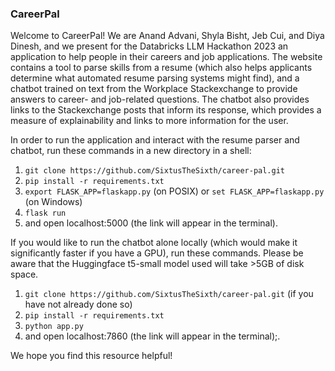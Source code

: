 ### CareerPal

Welcome to CareerPal! We are Anand Advani, Shyla Bisht, Jeb Cui, and Diya Dinesh, and we present for the Databricks LLM Hackathon 2023 an application to help people in their careers and job applications. The website contains a tool to parse skills from a resume (which also helps applicants determine what automated resume parsing systems might find), and a chatbot trained on text from the Workplace Stackexchange to provide answers to career- and job-related questions. The chatbot also provides links to the Stackexchange posts that inform its response, which provides a measure of explainability and links to more information for the user.

In order to run the application and interact with the resume parser and chatbot, run these commands in a new directory in a shell:
1. `git clone https://github.com/SixtusTheSixth/career-pal.git`
2. `pip install -r requirements.txt`
3. `export FLASK_APP=flaskapp.py` (on POSIX) or `set FLASK_APP=flaskapp.py` (on Windows)
4. `flask run`
5. and open localhost:5000 (the link will appear in the terminal).

If you would like to run the chatbot alone locally (which would make it significantly faster if you have a GPU), run these commands. Please be aware that the Huggingface t5-small model used will take >5GB of disk space.
1. `git clone https://github.com/SixtusTheSixth/career-pal.git` (if you have not already done so)
2. `pip install -r requirements.txt`
3. `python app.py`
4. and open localhost:7860 (the link will appear in the terminal);.

We hope you find this resource helpful!
